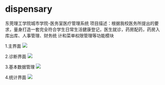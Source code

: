 # dispensary
东莞理工学院城市学院-医务室医疗管理系统
项目描述：根据我校医务所提出的要求，量身打造一套完全符合学生日常生活健康登记，医生就诊，药房配药，药房入库出库、人事管理、财务统           计和菜单权限管理等功能模块

1.主界面
![](http://o8jd5ti1a.bkt.clouddn.com/QQ%E6%88%AA%E5%9B%BE20160611112835.png)

2.诊断界面
![](http://o8jd5ti1a.bkt.clouddn.com/QQ%E6%88%AA%E5%9B%BE20160611112932.png)

3.基本数据管理
![](http://o8jd5ti1a.bkt.clouddn.com/QQ%E6%88%AA%E5%9B%BE20160611112910.png)

4.统计界面
![](http://o8jd5ti1a.bkt.clouddn.com/QQ%E6%88%AA%E5%9B%BE20160611113018.png)
